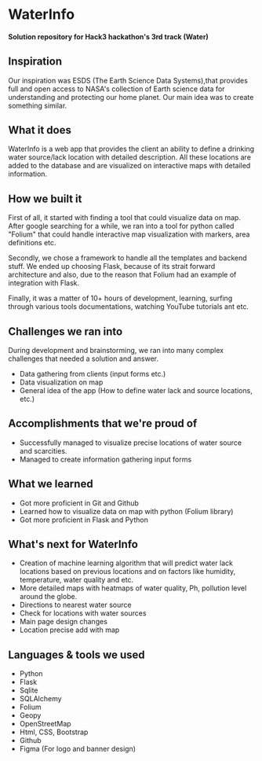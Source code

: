 # WaterInfo

#### Solution repository for Hack3 hackathon's 3rd track (Water)

## Inspiration
Our inspiration was ESDS (The Earth Science Data Systems),that provides full and open access to NASA's collection of Earth science data for understanding and protecting our home planet. Our main idea was to create something similar.

## What it does
WaterInfo is a web app that provides the client an ability to define a drinking water source/lack location with detailed description. All these locations are added to the database and are visualized on interactive maps with detailed information.

## How we built it
First of all, it started with finding a tool that could visualize data on map. After google searching for a while, we ran into a tool for python called "Folium" that could handle interactive map visualization with markers, area definitions etc.

Secondly, we chose a framework to handle all the templates and backend stuff. We ended up choosing Flask, because of its strait forward architecture and also, due to the reason that Folium had an example of integration with Flask.

Finally, it was a matter of 10+ hours of development, learning, surfing through various tools documentations, watching YouTube tutorials ant etc.

## Challenges we ran into
During development and brainstorming, we ran into many complex challenges that needed a solution and answer.

- Data gathering from clients (input forms etc.)
- Data visualization on map
- General idea of the app (How to define water lack and source locations, etc.)

## Accomplishments that we're proud of
- Successfully managed to visualize precise locations of water source and scarcities.
- Managed to create information gathering input forms

## What we learned
- Got more proficient in Git and Github
- Learned how to visualize data on map with python (Folium library)
- Got more proficient in Flask and Python


## What's next for WaterInfo
- Creation of machine learning algorithm that will predict water lack locations based on previous locations and on factors like humidity, temperature, water quality and etc.
- More detailed maps with heatmaps of water quality, Ph, pollution level around the globe.
- Directions to nearest water source
- Check for locations with water sources
- Main page design changes
- Location precise add with map

## Languages & tools we used
- Python
- Flask
- Sqlite
- SQLAlchemy
- Folium
- Geopy
- OpenStreetMap
- Html, CSS, Bootstrap
- Github
- Figma (For logo and banner design)